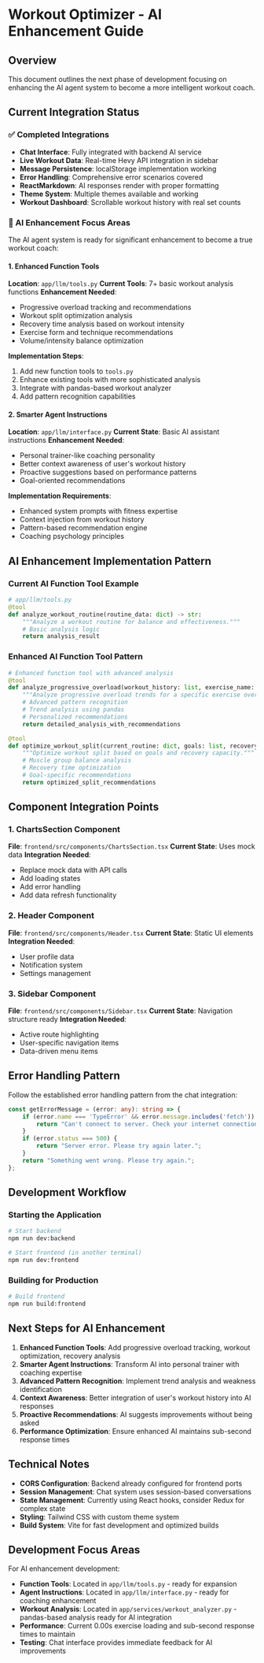 # Workout Optimizer - AI Enhancement Guide

## Overview
This document outlines the next phase of development focusing on enhancing the AI agent system to become a more intelligent workout coach.

## Current Integration Status

### ✅ Completed Integrations
- **Chat Interface**: Fully integrated with backend AI service
- **Live Workout Data**: Real-time Hevy API integration in sidebar
- **Message Persistence**: localStorage implementation working
- **Error Handling**: Comprehensive error scenarios covered
- **ReactMarkdown**: AI responses render with proper formatting
- **Theme System**: Multiple themes available and working
- **Workout Dashboard**: Scrollable workout history with real set counts

### 🤖 AI Enhancement Focus Areas

The AI agent system is ready for significant enhancement to become a true workout coach:

#### 1. Enhanced Function Tools
**Location**: `app/llm/tools.py`
**Current Tools**: 7+ basic workout analysis functions
**Enhancement Needed**: 
- Progressive overload tracking and recommendations
- Workout split optimization analysis
- Recovery time analysis based on workout intensity
- Exercise form and technique recommendations
- Volume/intensity balance optimization

**Implementation Steps**:
1. Add new function tools to `tools.py`
2. Enhance existing tools with more sophisticated analysis
3. Integrate with pandas-based workout analyzer
4. Add pattern recognition capabilities

#### 2. Smarter Agent Instructions
**Location**: `app/llm/interface.py`
**Current State**: Basic AI assistant instructions
**Enhancement Needed**:
- Personal trainer-like coaching personality
- Better context awareness of user's workout history
- Proactive suggestions based on performance patterns
- Goal-oriented recommendations

**Implementation Requirements**:
- Enhanced system prompts with fitness expertise
- Context injection from workout history
- Pattern-based recommendation engine
- Coaching psychology principles

## AI Enhancement Implementation Pattern

### Current AI Function Tool Example
```python
# app/llm/tools.py
@tool
def analyze_workout_routine(routine_data: dict) -> str:
    """Analyze a workout routine for balance and effectiveness."""
    # Basic analysis logic
    return analysis_result
```

### Enhanced AI Function Tool Pattern
```python
# Enhanced function tool with advanced analysis
@tool
def analyze_progressive_overload(workout_history: list, exercise_name: str, time_period: int = 30) -> str:
    """Analyze progressive overload trends for a specific exercise over time period."""
    # Advanced pattern recognition
    # Trend analysis using pandas
    # Personalized recommendations
    return detailed_analysis_with_recommendations

@tool
def optimize_workout_split(current_routine: dict, goals: list, recovery_capacity: str) -> str:
    """Optimize workout split based on goals and recovery capacity."""
    # Muscle group balance analysis
    # Recovery time optimization
    # Goal-specific recommendations
    return optimized_split_recommendations
```

## Component Integration Points

### 1. ChartsSection Component
**File**: `frontend/src/components/ChartsSection.tsx`
**Current State**: Uses mock data
**Integration Needed**: 
- Replace mock data with API calls
- Add loading states
- Add error handling
- Add data refresh functionality

### 2. Header Component
**File**: `frontend/src/components/Header.tsx`
**Current State**: Static UI elements
**Integration Needed**:
- User profile data
- Notification system
- Settings management

### 3. Sidebar Component
**File**: `frontend/src/components/Sidebar.tsx`
**Current State**: Navigation structure ready
**Integration Needed**:
- Active route highlighting
- User-specific navigation items
- Data-driven menu items

## Error Handling Pattern

Follow the established error handling pattern from the chat integration:

```typescript
const getErrorMessage = (error: any): string => {
    if (error.name === 'TypeError' && error.message.includes('fetch')) {
        return "Can't connect to server. Check your internet connection.";
    }
    if (error.status === 500) {
        return "Server error. Please try again later.";
    }
    return "Something went wrong. Please try again.";
};
```

## Development Workflow

### Starting the Application
```bash
# Start backend
npm run dev:backend

# Start frontend (in another terminal)
npm run dev:frontend
```

### Building for Production
```bash
# Build frontend
npm run build:frontend
```

## Next Steps for AI Enhancement

1. **Enhanced Function Tools**: Add progressive overload tracking, workout optimization, recovery analysis
2. **Smarter Agent Instructions**: Transform AI into personal trainer with coaching expertise
3. **Advanced Pattern Recognition**: Implement trend analysis and weakness identification
4. **Context Awareness**: Better integration of user's workout history into AI responses
5. **Proactive Recommendations**: AI suggests improvements without being asked
6. **Performance Optimization**: Ensure enhanced AI maintains sub-second response times

## Technical Notes

- **CORS Configuration**: Backend already configured for frontend ports
- **Session Management**: Chat system uses session-based conversations
- **State Management**: Currently using React hooks, consider Redux for complex state
- **Styling**: Tailwind CSS with custom theme system
- **Build System**: Vite for fast development and optimized builds

## Development Focus Areas

For AI enhancement development:
- **Function Tools**: Located in `app/llm/tools.py` - ready for expansion
- **Agent Instructions**: Located in `app/llm/interface.py` - ready for coaching enhancement
- **Workout Analysis**: Located in `app/services/workout_analyzer.py` - pandas-based analysis ready for AI integration
- **Performance**: Current 0.00s exercise loading and sub-second response times to maintain
- **Testing**: Chat interface provides immediate feedback for AI improvements